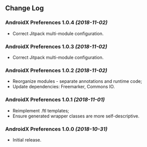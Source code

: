 ## Change Log

### AndroidX Preferences 1.0.4 *(2018-11-02)*

  * Correct Jitpack multi-module configuration.

### AndroidX Preferences 1.0.3 *(2018-11-02)*

 * Correct Jitpack multi-module configuration.

### AndroidX Preferences 1.0.2 *(2018-11-02)*

 * Reorganize modules - separate annotations and runtime code;
 * Update dependencies: Freemarker, Commons IO.

### AndroidX Preferences 1.0.1 *(2018-11-01)*

 * Reimplement .ftl templates;
 * Ensure generated wrapper classes are more self-descriptive.

### AndroidX Preferences 1.0.0 *(2018-10-31)*

 * Initial release.
